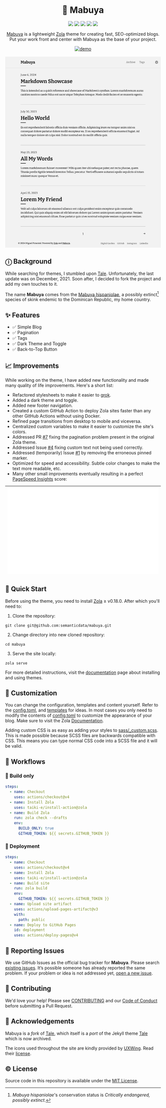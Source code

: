 <div align="center">
<h1>🦎 Mabuya</h1>
  <img src="https://img.shields.io/github/languages/code-size/semanticdata/mabuya" />
  <img src="https://img.shields.io/github/repo-size/semanticdata/mabuya" />
  <img src="https://img.shields.io/github/commit-activity/t/semanticdata/mabuya" />
  <img src="https://img.shields.io/github/last-commit/semanticdata/mabuya" />
  <img src="https://img.shields.io/website/https/mabuya.vercel.app.svg" />
<br />

[Mabuya](https://mabuya.vercel.app/) is a lightweight [Zola](https://www.getzola.org) theme for creating fast, SEO-optimized blogs.  
Put your work front and center with Mabuya as the base of your project.

<a href="https://mabuya.vercel.app/">
<img src="https://img.shields.io/badge/Check out the Demo-F0E68C?style=for-the-badge&link=https://semanticdata.github.io/nullboard/" alt="demo" height="32px"; /></a>

<br />
<br />

<img alt="screenshot" src="screenshot.png" />
</div>

## ⓘ Background

While searching for themes, I stumbled upon [Tale](https://github.com/aaranxu/tale-zola). Unfortunately, the last update was on December, 2021. Soon after, I decided to fork the project and add my own touches to it.

The name **Mabuya** comes from the [Mabuya hispaniolae](https://en.wikipedia.org/wiki/Mabuya_hispaniolae?useskin=vector), a possibly extinct[^1] species of skink endemic to the Dominican Republic, my home country.

## ✨ Features

- ✅ Simple Blog
- ✅ Pagination
- ✅ Tags
- ✅ Dark Theme and Toggle
- ✅ Back-to-Top Button

## 📈 Improvements

While working on the theme, I have added new functionality and made many quality of life improvements. Here's a short list:

- Refactored stylesheets to make it easier to [grok](https://www.merriam-webster.com/dictionary/grok).
- Added a dark theme and toggle.
- Added new footer navigation.
- Created a custom GitHub Action to deploy Zola sites faster than any other GitHub Actions without using Docker.
- Refined page transitions from desktop to mobile and viceversa.
- Centralized custom variables to make it easier to customize the site's colors.
- Addressed PR [#7](https://github.com/aaranxu/tale-zola/pull/7) fixing the pagination problem present in the original Zola theme.
- Addressed Issue [#4](https://github.com/aaranxu/tale-zola/issues/4) fixing custom text not being used correctly.
- Addressed (temporarily) Issue [#1](https://github.com/aaranxu/tale-zola/issues/1) by removing the erroneous pinned marker.
- Optimized for speed and accessibility. Subtle color changes to make the text more readable, etc.
- Many other small improvements eventually resulting in a perfect [PageSpeed Insights](https://developers.google.com/speed/docs/insights/v5/about) score:

<div align=center>

| ![PageSpeed Insights Results](pagespeed-results.svg) |
| --- |

</div>

## 🚀 Quick Start

Before using the theme, you need to install [Zola](https://www.getzola.org/documentation/getting-started/installation/) ≥ v0.18.0. After which you'll need to:

1. Clone the repository:

```shell
git clone git@github.com:semanticdata/mabuya.git
```

2. Change directory into new cloned repository:

```shell
cd mabuya
```

3. Serve the site locally:

```shell
zola serve
```

For more detailed instructions, visit the [documentation](https://www.getzola.org/documentation/themes/installing-and-using-themes/) page about installing and using themes.

## 🎨 Customization

You can change the configuration, templates and content yourself. Refer to the [config.toml](config.toml), and [templates](templates) for ideas. In most cases you only need to modify the contents of [config.toml](config.toml) to customize the appearance of your blog. Make sure to visit the Zola [Documentation](https://www.getzola.org/documentation/getting-started/overview/).

Adding custom CSS is as easy as adding your styles to [sass/_custom.scss](sass/_custom.scss). This is made possible because SCSS files are backwards compatible with CSS. This means you can type normal CSS code into a SCSS file and it will be valid.

## 🔄 Workflows

### 🔨 Build only

```yml
steps:
  - name: Checkout
    uses: actions/checkout@v4
  - name: Install Zola
    uses: taiki-e/install-action@zola
  - name: Build Zola
    run: zola check --drafts
    env:
      BUILD_ONLY: true
      GITHUB_TOKEN: ${{ secrets.GITHUB_TOKEN }}
```

### 📢 Deployment

```yml
steps:
  - name: Checkout
    uses: actions/checkout@v4
  - name: Install Zola
    uses: taiki-e/install-action@zola
  - name: Build site
    run: zola build
    env:
      GITHUB_TOKEN: ${{ secrets.GITHUB_TOKEN }}
  - name: Upload site artifact
    uses: actions/upload-pages-artifact@v3
    with:
      path: public
  - name: Deploy to GitHub Pages
    id: deployment
    uses: actions/deploy-pages@v4
```

## 🚩 Reporting Issues

We use GitHub Issues as the official bug tracker for **Mabuya**. Please search [existing issues](https://github.com/semanticdata/mabuya/issues). It’s possible someone has already reported the same problem. If your problem or idea is not addressed yet, [open a new issue](https://github.com/semanticdata/mabuya/issues/new).

## 🤝 Contributing

We'd love your help! Please see [CONTRIBUTING](./CONTRIBUTING.md) and our [Code of Conduct](.github/CODE_OF_CONDUCT.md) before submitting a Pull Request.

## 💜 Acknowledgements

Mabuya is a *fork* of [Tale](https://github.com/aaranxu/tale-zola), which itself is a *port* of the Jekyll theme [Tale](https://github.com/chesterhow/tale) which is now archived.

The icons used throughout the site are kindly provided by [UXWing](https://uxwing.com/license/). Read their [license](https://uxwing.com/license/).

## ©️ License

Source code in this repository is available under the [MIT License](LICENSE).

[^1]: *Mabuya hispaniolae*'s conservation status is *Critically endangered, possibly extinct*.  
